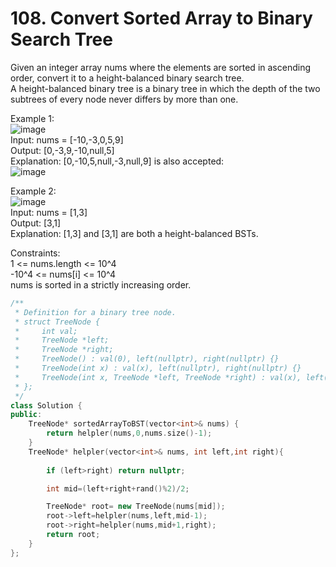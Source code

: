 # 108. Convert Sorted Array to Binary Search Tree
Given an integer array nums where the elements are sorted in ascending order, convert it to a height-balanced binary search tree.    
A height-balanced binary tree is a binary tree in which the depth of the two subtrees of every node never differs by more than one.    

Example 1:    
![image](https://user-images.githubusercontent.com/60777462/154846899-bdb367fe-cfe9-491b-ba7d-444612f3ba38.png)  
Input: nums = [-10,-3,0,5,9]  
Output: [0,-3,9,-10,null,5]  
Explanation: [0,-10,5,null,-3,null,9] is also accepted:  
![image](https://user-images.githubusercontent.com/60777462/154846920-3f45c830-adac-41ed-b188-8478fa7050f0.png)  

Example 2:  
![image](https://user-images.githubusercontent.com/60777462/154846937-072b6c18-06c6-4605-aadd-8ef68838317d.png)  
Input: nums = [1,3]  
Output: [3,1]  
Explanation: [1,3] and [3,1] are both a height-balanced BSTs.  

Constraints:  
1 <= nums.length <= 10^4  
-10^4 <= nums[i] <= 10^4  
nums is sorted in a strictly increasing order.  

``` cpp
/**
 * Definition for a binary tree node.
 * struct TreeNode {
 *     int val;
 *     TreeNode *left;
 *     TreeNode *right;
 *     TreeNode() : val(0), left(nullptr), right(nullptr) {}
 *     TreeNode(int x) : val(x), left(nullptr), right(nullptr) {}
 *     TreeNode(int x, TreeNode *left, TreeNode *right) : val(x), left(left), right(right) {}
 * };
 */
class Solution {
public:
    TreeNode* sortedArrayToBST(vector<int>& nums) {
        return helpler(nums,0,nums.size()-1);
    }
    TreeNode* helpler(vector<int>& nums, int left,int right){
        
        if (left>right) return nullptr;

        int mid=(left+right+rand()%2)/2;

        TreeNode* root= new TreeNode(nums[mid]);
        root->left=helpler(nums,left,mid-1);
        root->right=helpler(nums,mid+1,right);
        return root;
    }
};
```
